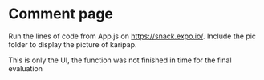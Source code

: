 # Comment page

Run the lines of code from App.js on https://snack.expo.io/. Include the pic folder to display the picture of karipap.

This is only the UI, the function was not finished in time for the final evaluation
